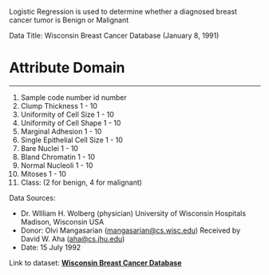 Logistic Regression is used to determine whether a diagnosed breast cancer tumor is Benign or Malignant

Data Title: Wisconsin Breast Cancer Database (January 8, 1991)

   #  Attribute                     Domain
   -- -----------------------------------------
   1. Sample code number            id number
   2. Clump Thickness               1 - 10
   3. Uniformity of Cell Size       1 - 10
   4. Uniformity of Cell Shape      1 - 10
   5. Marginal Adhesion             1 - 10
   6. Single Epithelial Cell Size   1 - 10
   7. Bare Nuclei                   1 - 10
   8. Bland Chromatin               1 - 10
   9. Normal Nucleoli               1 - 10
  10. Mitoses                       1 - 10
  11. Class:                        (2 for benign, 4 for malignant)


Data Sources:
   - Dr. WIlliam H. Wolberg (physician)
      University of Wisconsin Hospitals
      Madison, Wisconsin
      USA
   - Donor: Olvi Mangasarian (mangasarian@cs.wisc.edu)
      Received by David W. Aha (aha@cs.jhu.edu)
   - Date: 15 July 1992
   
Link to dataset: **[Wisconsin Breast Cancer Database](https://archive.ics.uci.edu/ml/machine-learning-databases/breast-cancer-wisconsin/)** 


